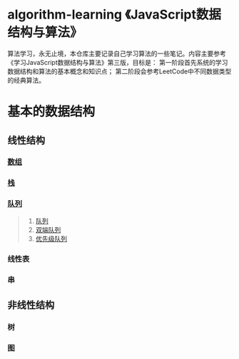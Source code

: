 # algorithm-learning 《JavaScript数据结构与算法》
算法学习，永无止境，本仓库主要记录自己学习算法的一些笔记。内容主要参考《学习JavaScript数据结构与算法》第三版，目标是：
 第一阶段首先系统的学习数据结构和算法的基本概念和知识点；
 第二阶段会参考LeetCode中不同数据类型的经典算法。
# 基本的数据结构
## 线性结构
### [数组](https://github.com/HolinWang/algorithm-learning/tree/main/Array#readme)
### [栈](https://github.com/HolinWang/algorithm-learning/tree/main/Stack#readme)
### [队列](https://github.com/HolinWang/algorithm-learning/tree/main/Queue#readme)
> 1. [队列](https://github.com/HolinWang/algorithm-learning/tree/main/Queue#readme)
> 2. [双端队列](https://github.com/HolinWang/algorithm-learning/blob/main/Queue/DoubleEndedQueue/README.md)
> 3. [优先级队列](https://github.com/HolinWang/algorithm-learning/tree/main/Queue/PriorityQueue#readme)
### 线性表
### 串
## 非线性结构
### 树
### 图

